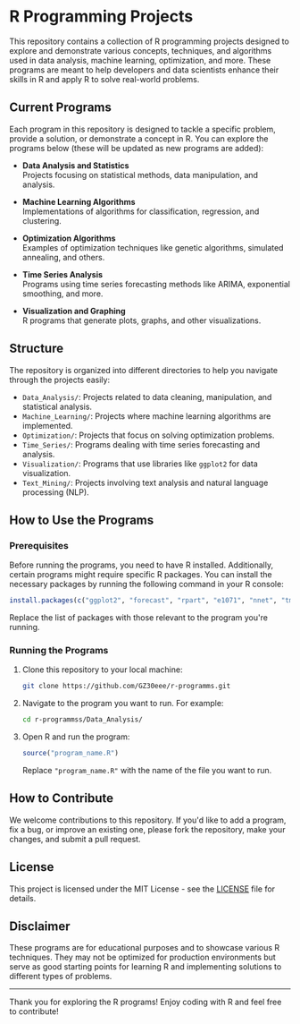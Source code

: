 # R Programming Projects

This repository contains a collection of R programming projects designed to explore and demonstrate various concepts, techniques, and algorithms used in data analysis, machine learning, optimization, and more. These programs are meant to help developers and data scientists enhance their skills in R and apply R to solve real-world problems.

## Current Programs

Each program in this repository is designed to tackle a specific problem, provide a solution, or demonstrate a concept in R. You can explore the programs below (these will be updated as new programs are added):

- **Data Analysis and Statistics**  
  Projects focusing on statistical methods, data manipulation, and analysis.

- **Machine Learning Algorithms**  
  Implementations of algorithms for classification, regression, and clustering.

- **Optimization Algorithms**  
  Examples of optimization techniques like genetic algorithms, simulated annealing, and others.

- **Time Series Analysis**  
  Programs using time series forecasting methods like ARIMA, exponential smoothing, and more.

- **Visualization and Graphing**  
  R programs that generate plots, graphs, and other visualizations.

## Structure

The repository is organized into different directories to help you navigate through the projects easily:

- `Data_Analysis/`: Projects related to data cleaning, manipulation, and statistical analysis.
- `Machine_Learning/`: Projects where machine learning algorithms are implemented.
- `Optimization/`: Projects that focus on solving optimization problems.
- `Time_Series/`: Programs dealing with time series forecasting and analysis.
- `Visualization/`: Programs that use libraries like `ggplot2` for data visualization.
- `Text_Mining/`: Projects involving text analysis and natural language processing (NLP).

## How to Use the Programs

### Prerequisites

Before running the programs, you need to have R installed. Additionally, certain programs might require specific R packages. You can install the necessary packages by running the following command in your R console:

```R
install.packages(c("ggplot2", "forecast", "rpart", "e1071", "nnet", "tm", "shiny", "caret"))
```

Replace the list of packages with those relevant to the program you're running.

### Running the Programs

1. Clone this repository to your local machine:
   ```bash
   git clone https://github.com/GZ30eee/r-programms.git
   ```

2. Navigate to the program you want to run. For example:
   ```bash
   cd r-programmss/Data_Analysis/
   ```

3. Open R and run the program:
   ```R
   source("program_name.R")
   ```

   Replace `"program_name.R"` with the name of the file you want to run.

## How to Contribute

We welcome contributions to this repository. If you'd like to add a program, fix a bug, or improve an existing one, please fork the repository, make your changes, and submit a pull request.

## License

This project is licensed under the MIT License - see the [LICENSE](LICENSE) file for details.

## Disclaimer

These programs are for educational purposes and to showcase various R techniques. They may not be optimized for production environments but serve as good starting points for learning R and implementing solutions to different types of problems.

---

Thank you for exploring the R programs! Enjoy coding with R and feel free to contribute!
```
